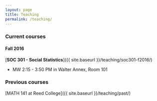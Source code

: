 ```yaml
---
layout: page
title: Teaching
permalink: /teaching/
---
```


### Current courses

#### Fall 2016

[**SOC 301 - Social Statistics**]({{ site.baseurl }}/teaching/soc301-f2016/)

- MW 2:15 - 3:50 PM in Walter Annex, Room 101

### Previous courses

[MATH 141 at Reed College]({{ site.baseurl }}/teaching/past/)
